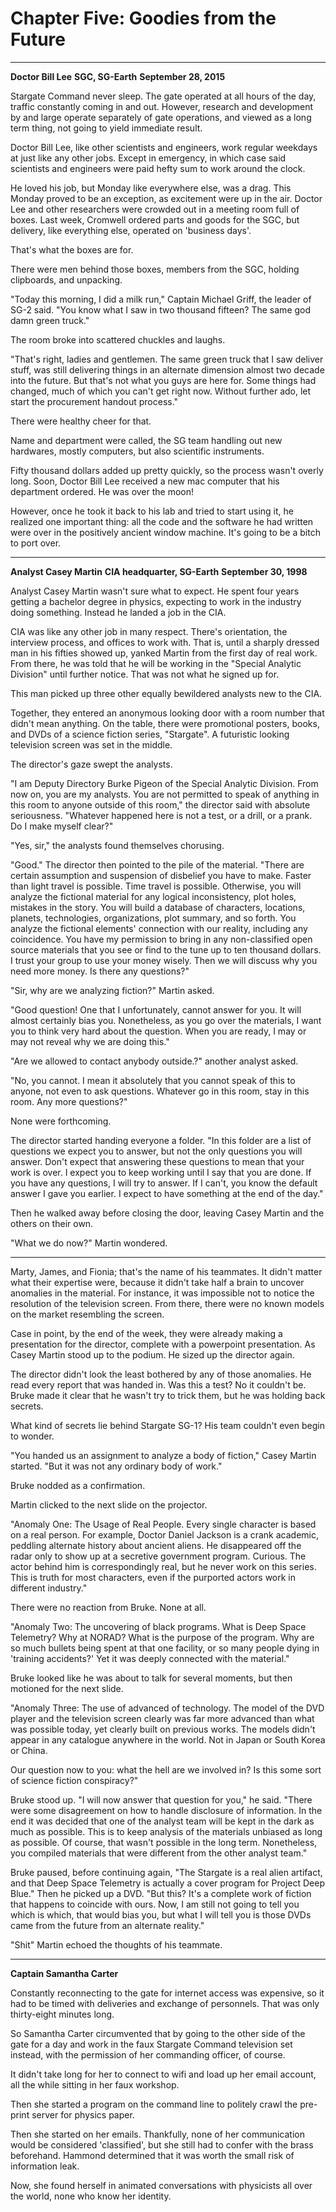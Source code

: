 # Chapter Five: Goodies from the Future

***
**Doctor Bill Lee**
**SGC, SG-Earth**
**September 28, 2015**

Stargate Command never sleep. The gate operated at all hours of the day, traffic constantly coming in and out. However, research and development by and large operate separately of gate operations, and viewed as a long term thing, not going to yield immediate result.

Doctor Bill Lee, like other scientists and engineers, work regular weekdays at just like any other jobs. Except in emergency, in which case said scientists and engineers were paid hefty sum to work around the clock.

He loved his job, but Monday like everywhere else, was a drag. This Monday proved to be an exception, as excitement were up in the air. Doctor Lee and other researchers were crowded out in a meeting room full of boxes. Last week, Cromwell ordered parts and goods for the SGC, but delivery, like everything else, operated on 'business days'.

That's what the boxes are for.

There were men behind those boxes, members from the SGC, holding clipboards, and unpacking.

"Today this morning, I did a milk run," Captain Michael Griff, the leader of SG-2 said. "You know what I saw in two thousand fifteen? The same god damn green truck."

The room broke into scattered chuckles and laughs.

"That's right, ladies and gentlemen. The same green truck that I saw deliver stuff, was still delivering things in an alternate dimension almost two decade into the future. But that's not what you guys are here for. Some things had changed, much of which you can't get right now. Without further ado, let start the procurement handout process."

There were healthy cheer for that.

Name and department were called, the SG team handling out new hardwares, mostly computers, but also scientific instruments.

Fifty thousand dollars added up pretty quickly, so the process wasn't overly long. Soon, Doctor Bill Lee received a new mac computer that his department ordered. He was over the moon!

However, once he took it back to his lab and tried to start using it, he realized one important thing: all the code and the software he had written were over in the positively ancient window machine. It's going to be a bitch to port over.

***
**Analyst Casey Martin**
**CIA headquarter, SG-Earth**
**September 30, 1998**

Analyst Casey Martin wasn't sure what to expect. He spent four years getting a bachelor degree in physics, expecting to work in the industry doing something. Instead he landed a job in the CIA.

CIA was like any other job in many respect. There's orientation, the interview process, and offices to work with. That is, until a sharply dressed man in his fifties showed up, yanked Martin from the first day of real work. From there, he was told that he will be working in the "Special Analytic Division" until further notice. That was not what he signed up for.

This man picked up three other equally bewildered analysts new to the CIA.

Together, they entered an anonymous looking door with a room number that didn't mean anything. On the table, there were promotional posters, books, and DVDs of a science fiction series, "Stargate". A futuristic looking television screen was set in the middle.

The director's gaze swept the analysts.

"I am Deputy Directory Burke Pigeon of the Special Analytic Division. From now on, you are my analysts. You are not permitted to speak of anything in this room to anyone outside of this room," the director said with absolute seriousness. "Whatever happened here is not a test, or a drill, or a prank. Do I make myself clear?"

"Yes, sir," the analysts found themselves chorusing.

"Good." The director then pointed to the pile of the material. "There are certain assumption and suspension of disbelief you have to make. Faster than light travel is possible. Time travel is possible. Otherwise, you will analyze the fictional material for any logical inconsistency, plot holes, mistakes in the story. You will build a database of characters, locations, planets, technologies, organizations, plot summary, and so forth. You analyze the fictional elements' connection with our reality, including any coincidence. You have my permission to bring in any non-classified open source materials that you see or find to the tune up to ten thousand dollars. I trust your group to use your money wisely. Then we will discuss why you need more money. Is there any questions?"

"Sir, why are we analyzing fiction?" Martin asked.

"Good question! One that I unfortunately, cannot answer for you. It will almost certainly bias you. Nonetheless, as you go over the materials, I want you to think very hard about the question. When you are ready, I may or may not reveal why we are doing this."

"Are we allowed to contact anybody outside.?" another analyst asked.

"No, you cannot. I mean it absolutely that you cannot speak of this to anyone, not even to ask questions. Whatever go in this room, stay in this room. Any more questions?"

None were forthcoming.

The director started handing everyone a folder. "In this folder are a list of questions we expect you to answer, but not the only questions you will answer. Don't expect that answering these questions to mean that your work is over. I expect you to keep working until I say that you are done. If you have any questions, I will try to answer. If I can't, you know the default answer I gave you earlier. I expect to have something at the end of the day."

Then he walked away before closing the door, leaving Casey Martin and the others on their own.

"What we do now?" Martin wondered.

***

Marty, James, and Fionia; that's the name of his teammates. It didn't matter what their expertise were, because it didn't take half a brain to uncover anomalies in the material. For instance, it was impossible not to notice the resolution of the television screen. From there, there were no known models on the market resembling the screen.

Case in point, by the end of the week, they were already making a presentation for the director, complete with a powerpoint presentation. As Casey Martin stood up to the podium. He sized up the director again.

The director didn't look the least bothered by any of those anomalies. He read every report that was handed in. Was this a test? No it couldn't be. Bruke made it clear that he wasn't try to trick them, but he was holding back secrets.

What kind of secrets lie behind Stargate SG-1? His team couldn't even begin to wonder.

"You handed us an assignment to analyze a body of fiction," Casey Martin started. "But it was not any ordinary body of work."

Bruke nodded as a confirmation.

Martin clicked to the next slide on the projector.

"Anomaly One: The Usage of Real People. Every single character is based on a real person. For example, Doctor Daniel Jackson is a crank academic, peddling alternate history about ancient aliens. He disappeared off the radar only to show up at a secretive government program. Curious. The actor behind him is correspondingly real, but he never work on this series. This is truth for most characters, even if the purported actors work in different industry."

There were no reaction from Bruke. None at all.

"Anomaly Two: The uncovering of black programs. What is Deep Space Telemetry? Why at NORAD? What is the purpose of the program. Why are so much bullets being spent at that one facility,  or so many people dying in 'training accidents?' Yet it was deeply connected with the material."

Bruke looked like he was about to talk for several moments, but then motioned for the next slide.

"Anomaly Three: The use of advanced of technology. The model of the DVD player and the television screen clearly was far more advanced than what was possible today, yet clearly built on previous works. The models didn't appear in any catalogue anywhere in the world. Not in Japan or South Korea or China.

Our question now to you: what the hell are we involved in? Is this some sort of science fiction conspiracy?"

Bruke stood up. "I will now answer that question for you," he said. "There were some disagreement on how to handle disclosure of information. In the end it was decided that one of the analyst team will be kept in the dark as much as possible. This is to keep analysis of the materials unbiased as long as possible. Of course, that wasn't possible in the long term. Nonetheless, you compiled materials that were different from the other analyst team."

Bruke paused, before continuing again, "The Stargate is a real alien artifact, and that Deep Space Telemetry is actually a cover program for Project Deep Blue." Then he picked up a DVD. "But this? It's a complete work of fiction that happens to coincide with ours. Now, I am still not going to tell you which is which, that would bias you, but what I will tell you is those DVDs came from the future from an alternate reality."

"Shit" Martin echoed the thoughts of his teammate.

***
**Captain Samantha Carter**

Constantly reconnecting to the gate for internet access was expensive, so it had to be timed with deliveries and exchange of personnels. That was only thirty-eight minutes long.

So Samantha Carter circumvented that by going to the other side of the gate for a day and work in the faux Stargate Command television set instead, with the permission of her commanding officer, of course.

It didn't take long for her to connect to wifi and load up her email account, all the while sitting in her faux workshop.

Then she started a program on the command line to politely crawl the pre-print server for physics paper.

Then she started on her emails. Thankfully, none of her communication would be considered 'classified', but she still had to confer with the brass beforehand. Hammond determined that it was worth the small risk of information leak. 

Now, she found herself in animated conversations with physicists all over the world, none who know her identity.
